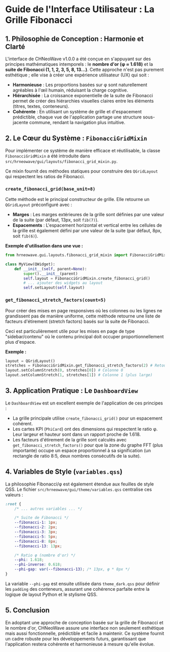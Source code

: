 # Guide de l'Interface Utilisateur : La Grille Fibonacci

## 1. Philosophie de Conception : Harmonie et Clarté

L'interface de CHNeoWave v1.0.0 a été conçue en s'appuyant sur des principes mathématiques intemporels : le **nombre d'or (φ ≈ 1.618)** et la **suite de Fibonacci (1, 1, 2, 3, 5, 8, 13...)**. Cette approche n'est pas purement esthétique ; elle vise à créer une expérience utilisateur (UX) qui soit :

- **Harmonieuse** : Les proportions basées sur φ sont naturellement agréables à l'œil humain, réduisant la charge cognitive.
- **Hiérarchisée** : La croissance exponentielle de la suite de Fibonacci permet de créer des hiérarchies visuelles claires entre les éléments (titres, textes, conteneurs).
- **Cohérente** : En utilisant un système de grille et d'espacement prédictible, chaque vue de l'application partage une structure sous-jacente commune, rendant la navigation plus intuitive.

## 2. Le Cœur du Système : `FibonacciGridMixin`

Pour implémenter ce système de manière efficace et réutilisable, la classe `FibonacciGridMixin` a été introduite dans `src/hrneowave/gui/layouts/fibonacci_grid_mixin.py`.

Ce mixin fournit des méthodes statiques pour construire des `QGridLayout` qui respectent les ratios de Fibonacci.

### `create_fibonacci_grid(base_unit=8)`

Cette méthode est le principal constructeur de grille. Elle retourne un `QGridLayout` préconfiguré avec :

- **Marges** : Les marges extérieures de la grille sont définies par une valeur de la suite (par défaut, 13px, soit `fib(7)`).
- **Espacements** : L'espacement horizontal et vertical entre les cellules de la grille est également défini par une valeur de la suite (par défaut, 8px, soit `fib(6)`).

**Exemple d'utilisation dans une vue :**

```python
from hrneowave.gui.layouts.fibonacci_grid_mixin import FibonacciGridMixin

class MyView(QWidget):
    def __init__(self, parent=None):
        super().__init__(parent)
        self.layout = FibonacciGridMixin.create_fibonacci_grid()
        # ... ajouter des widgets au layout
        self.setLayout(self.layout)
```

### `get_fibonacci_stretch_factors(count=5)`

Pour créer des mises en page responsives où les colonnes ou les lignes ne grandissent pas de manière uniforme, cette méthode retourne une liste de facteurs d'étirement (stretch factors) basés sur la suite de Fibonacci.

Ceci est particulièrement utile pour les mises en page de type "sidebar/contenu" où le contenu principal doit occuper proportionnellement plus d'espace.

**Exemple :**

```python
layout = QGridLayout()
stretches = FibonacciGridMixin.get_fibonacci_stretch_factors(2) # Retourne [3, 5]
layout.setColumnStretch(0, stretches[0]) # Colonne 0
layout.setColumnStretch(1, stretches[1]) # Colonne 1 (plus large)
```

## 3. Application Pratique : Le `DashboardView`

Le `DashboardView` est un excellent exemple de l'application de ces principes :

- La grille principale utilise `create_fibonacci_grid()` pour un espacement cohérent.
- Les cartes KPI (`PhiCard`) ont des dimensions qui respectent le ratio φ. Leur largeur et hauteur sont dans un rapport proche de 1.618.
- Les facteurs d'étirement de la grille sont calculés avec `get_fibonacci_stretch_factors()` pour que la zone du graphe FFT (plus importante) occupe un espace proportionnel à sa signification (un rectangle de ratio 8:5, deux nombres consécutifs de la suite).

## 4. Variables de Style (`variables.qss`)

La philosophie Fibonacci/φ est également étendue aux feuilles de style QSS. Le fichier `src/hrneowave/gui/theme/variables.qss` centralise ces valeurs :

```css
:root {
    /* ... autres variables ... */

    /* Suite de Fibonacci */
    --fibonacci-1: 1px;
    --fibonacci-2: 2px;
    --fibonacci-3: 3px;
    --fibonacci-5: 5px;
    --fibonacci-8: 8px;
    --fibonacci-13: 13px;

    /* Ratio φ (nombre d'or) */
    --phi: 1.618;
    --phi-inverse: 0.618;
    --phi-gap: var(--fibonacci-13); /* 13px, φ * 8px */
}
```

La variable `--phi-gap` est ensuite utilisée dans `theme_dark.qss` pour définir les `padding` des conteneurs, assurant une cohérence parfaite entre la logique de layout Python et le stylisme QSS.

## 5. Conclusion

En adoptant une approche de conception basée sur la grille de Fibonacci et le nombre d'or, CHNeoWave assure une interface non seulement esthétique mais aussi fonctionnelle, prédictible et facile à maintenir. Ce système fournit un cadre robuste pour les développements futurs, garantissant que l'application restera cohérente et harmonieuse à mesure qu'elle évolue.